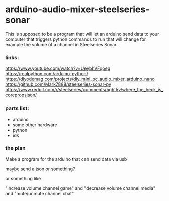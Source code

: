 # arduino-audio-mixer-steelseries-sonar

This is supposed to be a program that will let an arduino send data to your computer that triggers python commands to run that will change for example the volume of a channel in Steelseries Sonar.

### links:

https://www.youtube.com/watch?v=UeybhVFqoeg
https://realpython.com/arduino-python/
https://diyodemag.com/projects/diy_mini_pc_audio_mixer_arduino_nano
https://github.com/Mark7888/steelseries-sonar-py
https://www.reddit.com/r/steelseries/comments/5ght5v/where_the_heck_is_corepropsjson/

### parts list:

- arduino
- some other hardware
- python
- idk

### the plan

Make a program for the arduino that can send data via usb

maybe send a json or something?

or something like

"increase volume channel game"
and 
"decrease volume channel media"
and
"mute/unmute channel chat"